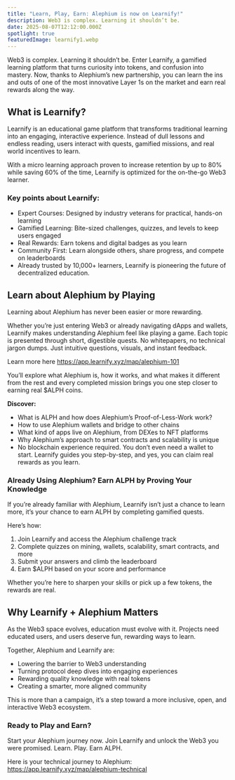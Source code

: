 ```yaml
---
title: "Learn, Play, Earn: Alephium is now on Learnify!"
description: Web3 is complex. Learning it shouldn’t be.
date: 2025-08-07T12:12:00.000Z
spotlight: true
featuredImage: learnify1.webp
---
```

Web3 is complex. Learning it shouldn’t be. Enter Learnify, a gamified learning platform that turns curiosity into tokens, and confusion into mastery. Now, thanks to Alephium’s new partnership, you can learn the ins and outs of one of the most innovative Layer 1s on the market and earn real rewards along the way.

## What is Learnify?

Learnify is an educational game platform that transforms traditional learning into an engaging, interactive experience. Instead of dull lessons and endless reading, users interact with quests, gamified missions, and real world incentives to learn.

With a micro learning approach proven to increase retention by up to 80% while saving 60% of the time, Learnify is optimized for the on-the-go Web3 learner.

### Key points about Learnify:

* Expert Courses: Designed by industry veterans for practical, hands-on learning
* Gamified Learning: Bite-sized challenges, quizzes, and levels to keep users engaged
* Real Rewards: Earn tokens and digital badges as you learn
* Community First: Learn alongside others, share progress, and compete on leaderboards
* Already trusted by 10,000+ learners, Learnify is pioneering the future of decentralized education.



## Learn about Alephium by Playing

Learning about Alephium has never been easier or more rewarding.

Whether you’re just entering Web3 or already navigating dApps and wallets, Learnify makes understanding Alephium feel like playing a game. Each topic is presented through short, digestible quests. No whitepapers, no technical jargon dumps. Just intuitive questions, visuals, and instant feedback.

Learn more here [https://app.learnify.xyz/map/alephium-101 ](https://app.learnify.xyz/map/alephium-101)

You’ll explore what Alephium is, how it works, and what makes it different from the rest and every completed mission brings you one step closer to earning real $ALPH coins.

**Discover:**

* What is ALPH and how does Alephium’s Proof-of-Less-Work work?
* How to use Alephium wallets and bridge to other chains
* What kind of apps live on Alephium, from DEXes to NFT platforms
* Why Alephium’s approach to smart contracts and scalability is unique
* No blockchain experience required. You don’t even need a wallet to start. Learnify guides you step-by-step, and yes, you can claim real rewards as you learn.



### Already Using Alephium? Earn ALPH by Proving Your Knowledge

If you’re already familiar with Alephium, Learnify isn’t just a chance to learn more, it’s your chance to earn ALPH by completing gamified quests.



Here’s how:

1. Join Learnify and access the Alephium challenge track
2. Complete quizzes on mining, wallets, scalability, smart contracts, and more
3. Submit your answers and climb the leaderboard
4. Earn $ALPH based on your score and performance

Whether you’re here to sharpen your skills or pick up a few tokens, the rewards are real.



## Why Learnify + Alephium Matters

As the Web3 space evolves, education must evolve with it. Projects need educated users, and users deserve fun, rewarding ways to learn.

Together, Alephium and Learnify are:

* Lowering the barrier to Web3 understanding
* Turning protocol deep dives into engaging experiences
* Rewarding quality knowledge with real tokens
* Creating a smarter, more aligned community

This is more than a campaign, it’s a step toward a more inclusive, open, and interactive Web3 ecosystem.



### Ready to Play and Earn?

Start your Alephium journey now. Join Learnify and unlock the Web3 you were promised. Learn. Play. Earn ALPH.



Here is your technical journey to Alephium: https://app.learnify.xyz/map/alephium-technical
